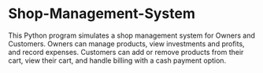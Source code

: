 # Shop-Management-System
This Python program simulates a shop management system for Owners and Customers. Owners can manage products, view investments and profits, and record expenses. Customers can add or remove products from their cart, view their cart, and handle billing with a cash payment option. 
